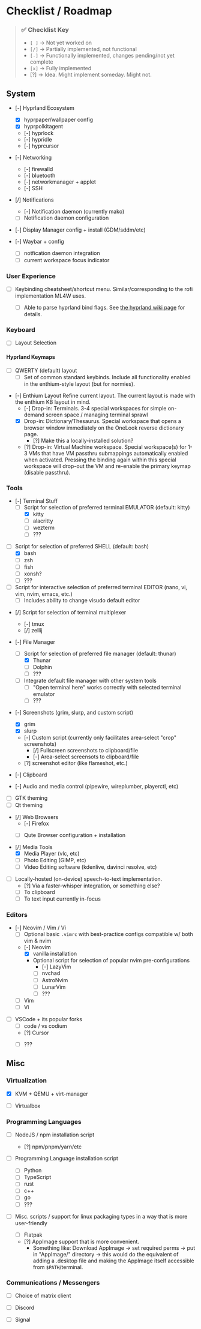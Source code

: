 
# Checklist / Roadmap

> ### ✅ Checklist Key
>
> - `[ ]` -> Not yet worked on
> - `[/]` -> Partially implemented, not functional
> - `[-]` -> Functionally implemented, changes pending/not yet complete
> - `[x]` -> Fully implemented
> - [?] -> Idea. Might implement someday. Might not.
>

## System

- [-] Hyprland Ecosystem
    - [x] hyprpaper/wallpaper config
    - [x] hyprpolkitagent
    - [-] hyprlock
    - [-] hypridle
    - [-] hyprcursor

- [-] Networking
    - [-] firewalld
    - [-] bluetooth
    - [-] networkmanager + applet
    - [-] SSH

- [/] Notifications
    - [-] Notification daemon (currently mako)
    - [ ] Notification daemon configuration

- [-] Display Manager config + install (GDM/sddm/etc)

- [-] Waybar + config
  - [ ] notfication daemon integration
  - [ ] current workspace focus indicator

### User Experience

- [ ] Keybinding cheatsheet/shortcut menu. Similar/corresponding to the rofi implementation ML4W uses.
  - [ ] Able to parse hyprland bind flags. See [the hyprland wiki page](https://wiki.hypr.land/Configuring/Binds/#bind-flags) for details.


### Keyboard

- [ ] Layout Selection

#### Hyprland Keymaps

- [ ] QWERTY (default) layout
  - [ ] Set of common standard keybinds. Include all functionality enabled in the enthium-style layout (but for normies).

- [-] Enthium Layout
Refine current layout. The current layout is made with the enthium KB layout in mind.
  - [-] Drop-in: Terminals. 3-4 special workspaces for simple on-demand screen space / managing terminal sprawl
  - [x] Drop-in: Dictionary/Thesaurus. Special workspace that opens a browser window immediately on the OneLook reverse dictionary page.
    - [?] Make this a locally-installed solution?
  - [?] Drop-in: Virtual Machine workspace. Special workspace(s) for 1-3 VMs that have VM passthru submappings automatically enabled when activated. Pressing the binding again within this special workspace will drop-out the VM and re-enable the primary keymap (disable passthru).


### Tools
- [-] Terminal Stuff
  - [ ] Script for selection of preferred terminal EMULATOR (default: kitty)
    - [x] kitty
    - [ ] alacritty
    - [ ] wezterm
    - [ ] ???
 - [ ] Script for selection of preferred SHELL (default: bash)
    - [x] bash
    - [ ] zsh
    - [ ] fish
    - [ ] xonsh?
    - [ ] ???
  - [ ] Script for interactive selection of preferred terminal EDITOR (nano, vi, vim, nvim, emacs, etc.)
    - [ ] Includes ability to change visudo default editor
  - [/] Script for selection of terminal multiplexer
    - [-] tmux
    - [/] zellij

- [-] File Manager
  - [ ] Script for selection of preferred file manager (default: thunar)
    - [x] Thunar
    - [ ] Dolphin
    - [ ] ???
  - [ ] Integrate default file manager with other system tools
    - [ ] "Open terminal here" works correctly with selected terminal emulator
    - [ ] ???

- [-] Screenshots (grim, slurp, and custom script)
  - [x] grim
  - [x] slurp
  - [-] Custom script (currently only facilitates area-select "crop" screenshots)
    - [/] Fullscreen screenshots to clipboard/file
    - [-] Area-select screensots to clipboard/file
  - [?] screenshot editor (like flameshot, etc.)
  
- [-] Clipboard
- [-] Audio and media control (pipewire, wireplumber, playerctl, etc)
- [ ] GTK theming
- [ ] Qt theming

- [/] Web Browsers
  - [-] Firefox
  - [ ] Qute Browser configuration + installation


- [/] Media Tools
  - [x] Media Player (vlc, etc)
  - [ ] Photo Editing (GIMP, etc)
  - [ ] Video Editing software (kdenlive, davinci resolve, etc)

- [ ] Locally-hosted (on-device) speech-to-text implementation.
  - [?] Via a faster-whisper integration, or something else?
  - [ ] To clipboard
  - [ ] To text input currently in-focus

### Editors

- [-] Neovim / Vim / Vi
  - [ ] Optional basic `.vimrc` with best-practice configs compatible w/ both vim & nvim
  - [-] Neovim
    - [x] vanilla installation
    - Optional script for selection of popular nvim pre-configurations
      - [-] LazyVim
      - [ ] nvchad
      - [ ] AstroNvim
      - [ ] LunarVim
      - [ ] ???
  - [ ] Vim
  - [ ] Vi

- [ ] VSCode + its popular forks
  - [ ] code / vs codium
  - [?] Cursor
  - [ ] ???


## Misc

### Virtualization

- [x] KVM + QEMU + virt-manager
- [ ] Virtualbox


### Programming Languages

- [ ] NodeJS / npm installation script
  - [?] npm/pnpm/yarn/etc

- [ ] Programming Language installation script
  - [ ] Python
  - [ ] TypeScript
  - [ ] rust
  - [ ] c++
  - [ ] go
  - [ ] ???

- [ ] Misc. scripts / support for linux packaging types in a way that is more user-friendly
  - [ ] Flatpak
  - [?] AppImage support that is more convenient.
    - Something like: Download AppImage -> set required perms -> put in "AppImage/" directory -> this would do the equivalent of adding a .desktop file and making the AppImage itself accessible from `$PATH`/terminal.

### Communications / Messengers

- [ ] Choice of matrix client
- [ ] Discord
- [ ] Signal

